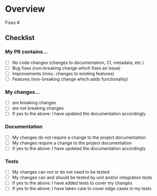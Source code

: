 # Overview
<!-- What this PR does, and why is needed, a useful description is expected, and relevant tickets should be mentioned -->

Fixes #<issue number>

## Checklist

### My PR contains...
* [ ] No code changes (changes to documentation, CI, metadata, etc.)
* [ ] Bug fixes (non-breaking change which fixes an issue)
* [ ] Improvements (misc. changes to existing features)
* [ ] Features (non-breaking change which adds functionality)

### My changes...
* [ ] are breaking changes
* [ ] are not breaking changes
* [ ] If yes to the above: I have updated the documentation accordingly

### Documentation
* [ ] My changes do not require a change to the project documentation
* [ ] My changes require a change to the project documentation
* [ ] If yes to the above: I have updated the documentation accordingly

### Tests
* [ ] My changes can not or do not need to be tested
* [ ] My changes can and should be tested by unit and/or integration tests
* [ ] If yes to the above: I have added tests to cover my changes
* [ ] If yes to the above: I have taken care to cover edge cases in my tests
